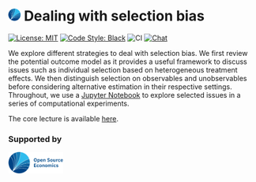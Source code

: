 # <img src="https://raw.githubusercontent.com/OpenSourceEconomics/ose-corporate-design/master/logos/OSE_logo_no_type_RGB.svg" width="25px"/> Dealing with selection bias


[![License: MIT](https://img.shields.io/badge/License-MIT-yellow.svg)](https://opensource.org/licenses/MIT) [![Code Style: Black](https://img.shields.io/badge/code%20style-black-000000.svg)](https://github.com/psf/black) ![CI](https://github.com/peisenha/TUM-teaching-sample/workflows/CI/badge.svg) [![Chat](https://img.shields.io/badge/zulip-join_chat-brightgreen.svg)](https://chat.zulip.org)


We explore different strategies to deal with selection bias. We first review the potential outcome model as it provides a useful framework to discuss issues such as individual selection based on heterogeneous treatment effects. We then distinguish selection on observables and unobservables before considering alternative estimation in their respective settings. Throughout, we use a [Jupyter Notebook](https://jupyter.readthedocs.io/en/latest) to explore selected issues in a series of computational experiments.

The core lecture is available [here](lecture.ipynb).


### Supported by

<img src="https://raw.githubusercontent.com/OpenSourceEconomics/ose-corporate-design/master/logos/OSE_logo_RGB.svg" width="22%"/>

